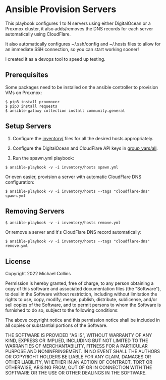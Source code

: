 # Ansible Provision Servers

This playbook configures 1 to N servers using either DigitalOcean or a Proxmox cluster, it also adds/removes the DNS records for each server automatically using CloudFlare.

It also automatically configures ~/.ssh/config and ~/.hosts files to allow for an immediate SSH connection, so you can start working sooner!

I created it as a devops tool to speed up testing.


## Prerequisites

Some packages need to be installed on the ansible controller to provision VMs on Proxmox:
```
$ pip3 install proxmoxer
$ pip3 install requests
$ ansible-galaxy collection install community.general
```


## Setup Servers

1) Configure the [inventory/](inventory/) files for all the desired hosts appropriately.

2) Configure the DigitalOcean and CloudFlare API keys in [group_vars/all](group_vars/all).

3) Run the spawn.yml playbook:

`$ ansible-playbook -v -i inventory/hosts spawn.yml`

Or even easier, provision a server with automatic CloudFlare DNS configuration:

`$ ansible-playbook -v -i inventory/hosts --tags "cloudflare-dns" spawn.yml`


## Removing Servers

`$ ansible-playbook -v -i inventory/hosts remove.yml`

Or remove a server and it's CloudFlare DNS record automatically:

`$ ansible-playbook -v -i inventory/hosts --tags "cloudflare-dns" remove.yml`


## License

Copyright 2022 Michael Collins

Permission is hereby granted, free of charge, to any person obtaining a copy of this software and associated documentation files (the "Software"), to deal in the Software without restriction, including without limitation the rights to use, copy, modify, merge, publish, distribute, sublicense, and/or sell copies of the Software, and to permit persons to whom the Software is furnished to do so, subject to the following conditions:

The above copyright notice and this permission notice shall be included in all copies or substantial portions of the Software.

THE SOFTWARE IS PROVIDED "AS IS", WITHOUT WARRANTY OF ANY KIND, EXPRESS OR IMPLIED, INCLUDING BUT NOT LIMITED TO THE WARRANTIES OF MERCHANTABILITY, FITNESS FOR A PARTICULAR PURPOSE AND NONINFRINGEMENT. IN NO EVENT SHALL THE AUTHORS OR COPYRIGHT HOLDERS BE LIABLE FOR ANY CLAIM, DAMAGES OR OTHER LIABILITY, WHETHER IN AN ACTION OF CONTRACT, TORT OR OTHERWISE, ARISING FROM, OUT OF OR IN CONNECTION WITH THE SOFTWARE OR THE USE OR OTHER DEALINGS IN THE SOFTWARE.
